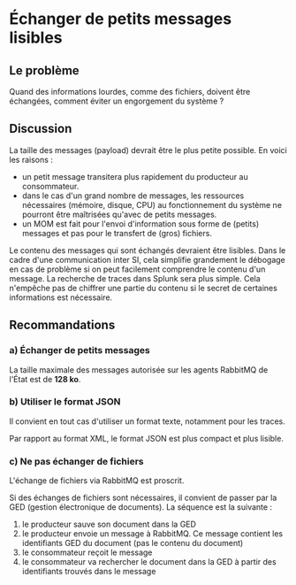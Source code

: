 # Échanger de petits messages lisibles

## Le problème

Quand des informations lourdes, comme des fichiers, doivent être échangées, comment éviter un
engorgement du système ?

## Discussion

La taille des messages (payload) devrait être le plus petite possible. En voici les raisons :

* un petit message transitera plus rapidement du producteur au consommateur.
* dans le cas d'un grand nombre de messages, les ressources nécessaires (mémoire, disque, CPU) au
  fonctionnement du système ne pourront être maîtrisées qu'avec de petits messages.
* un MOM est fait pour l'envoi d'information sous forme de (petits) messages et pas pour le transfert
  de (gros) fichiers.

Le contenu des messages qui sont échangés devraient être lisibles.
Dans le cadre d'une communication inter SI, cela simplifie grandement le débogage en cas de problème
si on peut facilement comprendre le contenu d'un message.
La recherche de traces dans Splunk sera plus simple.
Cela n'empêche pas de chiffrer une partie du contenu si le secret de certaines informations est nécessaire.

## Recommandations

### a) Échanger de petits messages

La taille maximale des messages autorisée sur les agents RabbitMQ de l'État est de **128 ko**.


### b) Utiliser le format JSON

Il convient en tout cas d'utiliser un format texte, notamment pour les traces.

Par rapport au format XML, le format JSON est plus compact et plus lisible.


### c) Ne pas échanger de fichiers

L'échange de fichiers via RabbitMQ est proscrit.

Si des échanges de fichiers sont nécessaires, il convient de passer par la GED (gestion électronique de 
documents).
La séquence est la suivante :
1. le producteur sauve son document dans la GED
2. le producteur envoie un message à RabbitMQ. Ce message contient les identifiants GED du document (pas
   le contenu du document)
4. le consommateur reçoit le message
5. le consommateur va rechercher le document dans la GED à partir des identifiants trouvés dans le message
